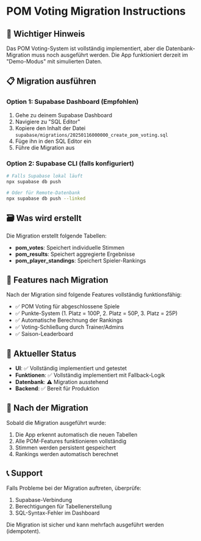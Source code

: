 # POM Voting Migration Instructions

## 🚨 Wichtiger Hinweis

Das POM Voting-System ist vollständig implementiert, aber die Datenbank-Migration muss noch ausgeführt werden. Die App funktioniert derzeit im "Demo-Modus" mit simulierten Daten.

## 📋 Migration ausführen

### Option 1: Supabase Dashboard (Empfohlen)

1. Gehe zu deinem Supabase Dashboard
2. Navigiere zu "SQL Editor"
3. Kopiere den Inhalt der Datei `supabase/migrations/20250116000000_create_pom_voting.sql`
4. Füge ihn in den SQL Editor ein
5. Führe die Migration aus

### Option 2: Supabase CLI (falls konfiguriert)

```bash
# Falls Supabase lokal läuft
npx supabase db push

# Oder für Remote-Datenbank
npx supabase db push --linked
```

## 🗃️ Was wird erstellt

Die Migration erstellt folgende Tabellen:

- **pom_votes**: Speichert individuelle Stimmen
- **pom_results**: Speichert aggregierte Ergebnisse
- **pom_player_standings**: Speichert Spieler-Rankings

## 🔧 Features nach Migration

Nach der Migration sind folgende Features vollständig funktionsfähig:

- ✅ POM Voting für abgeschlossene Spiele
- ✅ Punkte-System (1. Platz = 100P, 2. Platz = 50P, 3. Platz = 25P)
- ✅ Automatische Berechnung der Rankings
- ✅ Voting-Schließung durch Trainer/Admins
- ✅ Saison-Leaderboard

## 🎯 Aktueller Status

- **UI**: ✅ Vollständig implementiert und getestet
- **Funktionen**: ✅ Vollständig implementiert mit Fallback-Logik
- **Datenbank**: ⚠️ Migration ausstehend
- **Backend**: ✅ Bereit für Produktion

## 🚀 Nach der Migration

Sobald die Migration ausgeführt wurde:

1. Die App erkennt automatisch die neuen Tabellen
2. Alle POM-Features funktionieren vollständig
3. Stimmen werden persistent gespeichert
4. Rankings werden automatisch berechnet

## 📞 Support

Falls Probleme bei der Migration auftreten, überprüfe:

1. Supabase-Verbindung
2. Berechtigungen für Tabellenerstellung
3. SQL-Syntax-Fehler im Dashboard

Die Migration ist sicher und kann mehrfach ausgeführt werden (idempotent).
